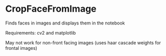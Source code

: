 # CropFaceFromImage
Finds faces in images and displays them in the notebook

Requirements:
cv2 and
matplotlib

May not work for non-front facing images (uses haar cascade weights for frontal images)
